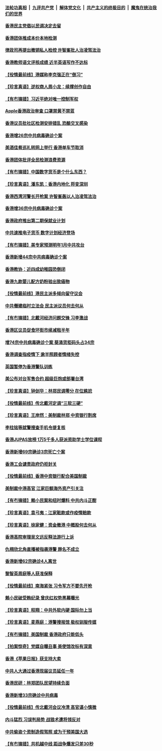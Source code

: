 

####  [法轮功真相](../../../../basic/blob/master/README.md?t=08211102) &nbsp;|&nbsp; [九评共产党](../../../../9ping.md/blob/master/README.md?t=08211102) &nbsp;|&nbsp; [解体党文化](../../../../jtdwh.md/blob/master/README.md?t=08211102)  &nbsp;|&nbsp; [共产主义的终极目的](../../../../gczydzjmd.md/blob/master/README.md?t=08211102) &nbsp;|&nbsp; [魔鬼在统治我们的世界](../../../../mgztzwmdsj.md/blob/master/README.md?t=08211102) 

#### [香港民主党倡以民调决定去留](../pages/nsc415/n12346924.md?t=08211102) 

#### [香港团体推成本价本地检测](../pages/nsc415/n12346975.md?t=08211102) 

#### [律政司再提出撤销私人检控 许智峯批人治凌驾法治](../pages/nsc415/n12346961.md?t=08211102) 

#### [香港教师语文评核成绩 近半英语写作不达标](../pages/nsc415/n12346947.md?t=08211102) 

#### [【役情最前线】港媒称李克强正在“倒习”](../pages/nsc415/n12346747.md?t=08211102) 

#### [【珍言真语】逆权商人周小龙：续撑创作自由](../pages/nsc415/n12345558.md?t=08211102) 

#### [【有冇搞错】习近平绝对唯一控制军权](../pages/nsc415/n12346129.md?t=08211102) 

#### [Apple香港政治审查 口罩禁黄不禁蓝](../pages/nsc415/n12345405.md?t=08211102) 

#### [香港议员批社区检测安排错乱 恐酿交叉感染](../pages/nsc415/n12344073.md?t=08211102) 

#### [香港增26宗中共病毒确诊个案](../pages/nsc415/n12344105.md?t=08211102) 

#### [美酒佳肴巡礼转网上举行 香港单车节取消](../pages/nsc415/n12344091.md?t=08211102) 

#### [香港团体批评全民检测浪费资源](../pages/nsc415/n12344045.md?t=08211102) 

#### [【有冇搞错】中国数字货币是个什么东西？](../pages/nsc415/n12343188.md?t=08211102) 

#### [【珍言真语】潘东凯：香港内地化 将变深圳](../pages/nsc415/n12342912.md?t=08211102) 

#### [香港西湾河警长开枪案 许智峯轰以人治凌驾法治](../pages/nsc415/n12341256.md?t=08211102) 

#### [香港增36宗中共病毒确诊个案](../pages/nsc415/n12341243.md?t=08211102) 

#### [香港政府推出第二期保就业计划](../pages/nsc415/n12341217.md?t=08211102) 

#### [中共速推电子货币 数字计划经济登场](../pages/nsc415/n12341038.md?t=08211102) 

#### [【有冇搞错】美专家预测明年1月中共攻台](../pages/nsc415/n12340576.md?t=08211102) 

#### [香港新增44宗中共病毒确诊个案](../pages/nsc415/n12338694.md?t=08211102) 

#### [香港教协：近四成幼稚园恐倒闭](../pages/nsc415/n12338689.md?t=08211102) 

#### [香港九款婴儿配方奶粉验出致癌物](../pages/nsc415/n12338672.md?t=08211102) 

#### [【役情最前线】港民主派多倾向留守议会](../pages/nsc415/n12338214.md?t=08211102) 

#### [中共僭建临时立法会 民主派议员何去何从](../pages/nsc415/n12338347.md?t=08211102) 

#### [【有冇搞错】北戴河经济问题交锋 习李激战](../pages/nsc415/n12338004.md?t=08211102) 

#### [香港区议员促食环街市续减租半年](../pages/nsc415/n12336045.md?t=08211102) 

#### [增74宗中共病毒确诊个案 葵涌货柜码头占34宗](../pages/nsc415/n12336068.md?t=08211102) 

#### [香港调查指疫情下 逾半照顾者情绪失控](../pages/nsc415/n12336060.md?t=08211102) 

#### [英国暂停为香港警队训练](../pages/nsc415/n12336034.md?t=08211102) 

#### [美公布对台军售合约 超级巨炮或部署台湾](../pages/nsc415/n12335764.md?t=08211102) 

#### [【珍言真语】钟剑华：林郑民调零分 在位尴尬](../pages/nsc415/n12334824.md?t=08211102) 

#### [【役情最前线】传北戴河定调“三软三硬”](../pages/nsc415/n12331648.md?t=08211102) 

#### [【珍言真语】王岸然：美制裁林郑 中资银行割席](../pages/nsc415/n12331020.md?t=08211102) 

#### [李柱铭等就警搜查手机令提复核](../pages/nsc415/n12329686.md?t=08211102) 

#### [香港JUPAS放榜 1万5千多人获派资助学士学位课程](../pages/nsc415/n12329664.md?t=08211102) 

#### [香港新增69宗确诊3宗死亡个案](../pages/nsc415/n12329565.md?t=08211102) 

#### [香港工会谴责政府仍拒封关](../pages/nsc415/n12329497.md?t=08211102) 

#### [【役情最前线】香港中资银行配合美国制裁](../pages/nsc415/n12328831.md?t=08211102) 

#### [美制裁中港高官 江家巨额海外资产引关注](../pages/nsc415/n12329194.md?t=08211102) 

#### [【有冇搞错】赖小民案和纽时爆料 中共内斗正酣](../pages/nsc415/n12328653.md?t=08211102) 

#### [【珍言真语】袁弓夷：江家赃款或作疫情赔款](../pages/nsc415/n12328087.md?t=08211102) 

#### [【珍言真语】徐家健：资金撤港 中概股何去何从](../pages/nsc415/n12326823.md?t=08211102) 

#### [香港高院审理吴文远反释法游行上诉](../pages/nsc415/n12326711.md?t=08211102) 

#### [仇栩欣北角直播被指袭港警 罪名不成立](../pages/nsc415/n12326682.md?t=08211102) 

#### [香港新增62宗确诊4人离世](../pages/nsc415/n12326671.md?t=08211102) 

#### [黎智英周庭等人获准保释](../pages/nsc415/n12326639.md?t=08211102) 

#### [【役情最前线】南海紧张 习令军方不要先开枪](../pages/nsc415/n12326220.md?t=08211102) 

#### [赖小民破受贿纪录 曾庆红权势黑幕曝光](../pages/nsc415/n12326429.md?t=08211102) 

#### [【珍言真语】程翔：中共外软内硬 国际勿上当](../pages/nsc415/n12326075.md?t=08211102) 

#### [【珍言真语】麦燕庭：港警搜报馆 极权驯服传媒](../pages/nsc415/n12325564.md?t=08211102) 

#### [【有冇搞错】美国制裁 香港政府只能低头](../pages/nsc415/n12325848.md?t=08211102) 

#### [【拍案惊奇】党媒自曝丑事 美使馆改标有深意](../pages/nsc415/n12324154.md?t=08211102) 

#### [香港《苹果日报》获支持大卖](../pages/nsc415/n12323948.md?t=08211102) 

#### [中共人大通过香港现届议员延任一年](../pages/nsc415/n12323941.md?t=08211102) 

#### [香港民研：林郑团队民望持续负面](../pages/nsc415/n12323926.md?t=08211102) 

#### [香港新增33宗确诊中共病毒](../pages/nsc415/n12323908.md?t=08211102) 

#### [【役情最前线】传北戴河会议冷清 高官谨小慎微](../pages/nsc415/n12323367.md?t=08211102) 

#### [内斗猛烈 习误判局势 战狼术遭将领反对](../pages/nsc415/n12323838.md?t=08211102) 

#### [中共偷盗个资制造假驾照 或为干预美国大选](../pages/nsc415/n12323707.md?t=08211102) 

#### [【有冇搞错】共机越中线 距战争爆发只差30秒](../pages/nsc415/n12322988.md?t=08211102) 

